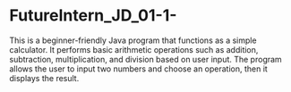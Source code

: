 # FutureIntern_JD_01-1-
This is a beginner-friendly Java program that functions as a simple calculator. It performs basic arithmetic operations such as addition, subtraction, multiplication, and division based on user input. The program allows the user to input two numbers and choose an operation, then it displays the result.
